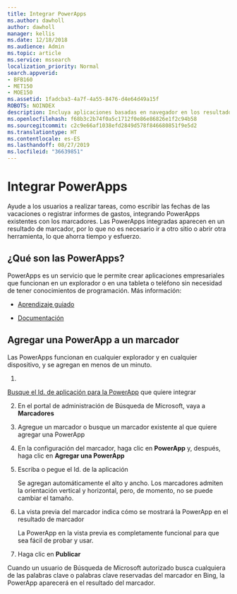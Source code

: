 ```yaml
---
title: Integrar PowerApps
ms.author: dawholl
author: dawholl
manager: kellis
ms.date: 12/18/2018
ms.audience: Admin
ms.topic: article
ms.service: mssearch
localization_priority: Normal
search.appverid:
- BFB160
- MET150
- MOE150
ms.assetid: 1fadcba3-4a7f-4a55-8476-d4e64d49a15f
ROBOTS: NOINDEX
description: Incluya aplicaciones basadas en navegador en los resultados de marcadores de Búsqueda de Microsoft
ms.openlocfilehash: f68b3c2b74f0a5c1712f0e86e86826e1f2c94b58
ms.sourcegitcommit: c2c9e66af1038efd2849d578f846680851f9e5d2
ms.translationtype: HT
ms.contentlocale: es-ES
ms.lasthandoff: 08/27/2019
ms.locfileid: "36639851"
---
```

# <a name="integrate-powerapps"></a>Integrar PowerApps
   
Ayude a los usuarios a realizar tareas, como escribir las fechas de las vacaciones o registrar informes de gastos, integrando PowerApps existentes con los marcadores. Las PowerApps integradas aparecen en un resultado de marcador, por lo que no es necesario ir a otro sitio o abrir otra herramienta, lo que ahorra tiempo y esfuerzo.
  
## <a name="what-are-powerapps"></a>¿Qué son las PowerApps?

PowerApps es un servicio que le permite crear aplicaciones empresariales que funcionan en un explorador o en una tableta o teléfono sin necesidad de tener conocimientos de programación. Más información:
  
- [Aprendizaje guiado](https://docs.microsoft.com/learn/browse/?products=powerapps)
    
- [Documentación](https://docs.microsoft.com/powerapps/)
    
## <a name="add-a-powerapp-to-a-bookmark"></a>Agregar una PowerApp a un marcador

Las PowerApps funcionan en cualquier explorador y en cualquier dispositivo, y se agregan en menos de un minuto.
  
1. 
  [Busque el Id. de aplicación para la PowerApp](https://docs.microsoft.com/es-ES/powerapps/maker/canvas-apps/get-sessionid#get-an-app-id) que quiere integrar 
    
2. En el portal de administración de Búsqueda de Microsoft, vaya a **Marcadores**
    
3. Agregue un marcador o busque un marcador existente al que quiere agregar una PowerApp
    
4. En la configuración del marcador, haga clic en **PowerApp** y, después, haga clic en **Agregar una PowerApp**
    
5. Escriba o pegue el Id. de la aplicación
    
    Se agregan automáticamente el alto y ancho. Los marcadores admiten la orientación vertical y horizontal, pero, de momento, no se puede cambiar el tamaño.
    
6. La vista previa del marcador indica cómo se mostrará la PowerApp en el resultado de marcador
    
    La PowerApp en la vista previa es completamente funcional para que sea fácil de probar y usar.
    
7. Haga clic en **Publicar**
    
Cuando un usuario de Búsqueda de Microsoft autorizado busca cualquiera de las palabras clave o palabras clave reservadas del marcador en Bing, la PowerApp aparecerá en el resultado del marcador.
